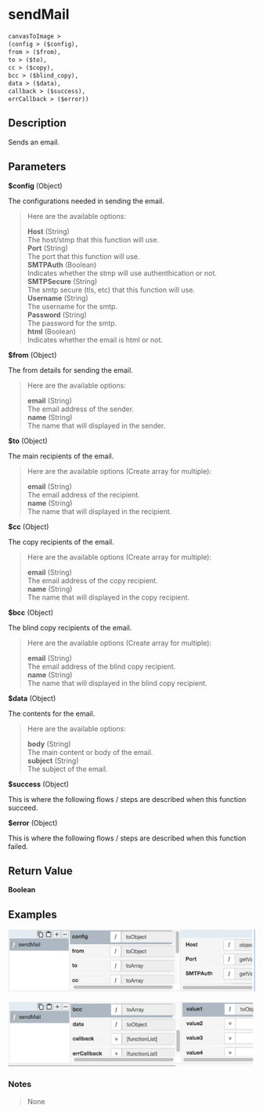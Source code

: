 # sendMail

	canvasToImage > 
	(config > ($config),
	from > ($from),
	to > ($to),
	cc > ($copy),
	bcc > ($blind_copy),
	data > ($data),
	callback > ($success),
	errCallback > ($error))

## Description

Sends an email.

## Parameters

**$config** (Object)

The configurations needed in sending the email.

> Here are the available options:
> 
> **Host** (String) <br>
> The host/stmp that this function will use. <br>
> **Port** (String) <br>
> The port that this function will use. <br>
> **SMTPAuth** (Boolean) <br>
> Indicates whether the stmp will use authenthication or not. <br>
> **SMTPSecure** (String) <br>
> The smtp secure (tls, etc) that this function will use. <br>
> **Username** (String) <br>
> The username for the smtp. <br>
> **Password** (String) <br>
> The password for the smtp. <br>
> **html** (Boolean) <br>
> Indicates whether the email is html or not.

**$from** (Object)

The from details for sending the email.

> Here are the available options:
> 
> **email** (String) <br>
> The email address of the sender. <br>
> **name** (String) <br>
> The name that will displayed in the sender. <br>

**$to** (Object)

The main recipients of the email.

> Here are the available options (Create array for multiple):
> 
> **email** (String) <br>
> The email address of the recipient. <br>
> **name** (String) <br>
> The name that will displayed in the recipient. <br>

**$cc** (Object)

The copy recipients of the email.

> Here are the available options (Create array for multiple):
> 
> **email** (String) <br>
> The email address of the copy recipient. <br>
> **name** (String) <br>
> The name that will displayed in the copy recipient. <br>

**$bcc** (Object)

The blind copy recipients of the email.

> Here are the available options (Create array for multiple):
> 
> **email** (String) <br>
> The email address of the blind copy recipient. <br>
> **name** (String) <br>
> The name that will displayed in the blind copy recipient. <br>

**$data** (Object)

The contents for the email.

> Here are the available options:
> 
> **body** (String) <br>
> The main content or body of the email. <br>
> **subject** (String) <br>
> The subject of the email. <br>

**$success** (Object)

This is where the following flows / steps are described when this function succeed.

**$error** (Object)

This is where the following flows / steps are described when this function failed.

## Return Value

**Boolean**

## Examples

![](sendMail1.png?raw=true)

![](sendMail2.png?raw=true)

### Notes
> None

